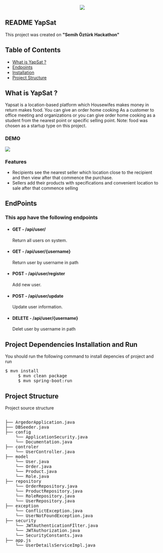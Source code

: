 <p align="center">
  <img src="https://www.imageupload.co.uk/images/2018/02/16/82785541-606c-4506-82ae-7fef916fa7b3.png" border="0">
</p>
<article class="markdown-body entry-content" itemprop="text"><h1><a href="#scrapy" aria-hidden="true" class="anchor" id="user-content-scrapy"></a>README YapSat</h1>
<p>This project was created on <b>"Semih Öztürk Hackathon"</b></p>

<h2><a href="#table-of-contents" aria-hidden="true" class="anchor" id="user-content-table-of-contents"></a>Table of Contents</h2>

<ul>
<li><a href="#what">What is YapSat ?</a></li>
<li><a href="#endpoints">Endpoints</a></li>
<li><a href="#installation">Installation</a></li>
<li><a href="#structure">Project Structure</a></li>
</ul>



<h2><a href="#what" aria-hidden="true" class="anchor" id="user-content-what"></a>What is YapSat ?</h2>
<p>Yapsat is a location-based platform which Housewifes makes money in return makes food. You can give an order home cooking As a customer to office meeting and organizations or you can give order home cooking as a student from the nearest point or specific selling point.	 Note: food was chosen as a startup type on this project. </p>
<h3>DEMO</h3>
<img src="../public/assets/gifs/demo.gif">
<h3>Features</h3>
<ul>
  <li>Recipients see the nearest seller which location close to the recipient and  then view after that commence the purchase.</li>
  <li>Sellers add their products with specifications and convenient location to sale after that commence selling</li>
</ul>

<h2><a href="#endpoinst" aria-hidden="true" class="anchor" id="user-content-what"></a>EndPoints</h2>
<h3>This app have the following endpoints</h3>
<ul>
<li><h4>GET - /api/user/</h4> Return all users on system.</li>
<li><h4>GET - /api/user/{username}</h4> Return user by username in path</li>
<li><h4>POST - /api/user/register </h4> Add new user.</li>
<li><h4>POST - /api/user/update </h4> Update user information.</li>
<li><h4>DELETE - /api/user/{username} </h4> Delet user by username in path</li>
</ul>


<h2><a href="#installation" aria-hidden="true" class="anchor" id="user-content-installation"></a>Project Dependencies Installation and Run</h2>
<p>You should run the following command to install depencies of project and run</p>

<div class="highlight highlight-source-shell">
<pre>$ mvn install 
     $ mvn clean package
     $ mvn spring-boot:run 
</pre>
</div>

<h2><a href="#structure" aria-hidden="true" class="anchor" id="user-content-installation"></a>Project Structure</h2>
<p>Project source structure</p>

<div class="highlight highlight-source-shell">
<pre> 
├── ArgedorApplication.java
├── DBSeeder.java
├── config  
    └── ApplicationSecurity.java
    └── Documentation.java        
├── controler      
    └── UserController.java
├── model    
    └── User.java
    └── Order.java
    └── Product.java
    └── Role.java
├── repository   
    └── OrderRepository.java
    └── ProductRepository.java
    └── RoleRepository.java
    └── UserRepository.java
├── exception
    └── ConflictException.java
    └── UserNotFoundException.java
├── security
    └── JWTAuthenticationFİlter.java
    └── JWTAuthorization.java
    └── SecurityConstants.java
├── app.js
    └── UserDetailsServiceImpl.java           
</pre>
</div>

</article>
